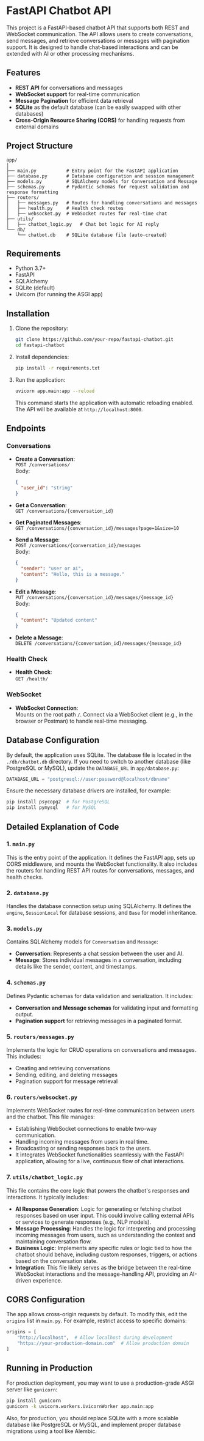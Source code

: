 
# FastAPI Chatbot API

This project is a FastAPI-based chatbot API that supports both REST and WebSocket communication. The API allows users to create conversations, send messages, and retrieve conversations or messages with pagination support. It is designed to handle chat-based interactions and can be extended with AI or other processing mechanisms.

## Features
- **REST API** for conversations and messages
- **WebSocket support** for real-time communication
- **Message Pagination** for efficient data retrieval
- **SQLite** as the default database (can be easily swapped with other databases)
- **Cross-Origin Resource Sharing (CORS)** for handling requests from external domains

## Project Structure
```
app/
│
├── main.py           # Entry point for the FastAPI application
├── database.py       # Database configuration and session management
├── models.py         # SQLAlchemy models for Conversation and Message
├── schemas.py        # Pydantic schemas for request validation and response formatting
├── routers/
│   ├── messages.py   # Routes for handling conversations and messages
│   ├── health.py     # Health check routes
│   ├── websocket.py  # WebSocket routes for real-time chat
├── utils/
│   ├── chatbot_logic.py   # Chat bot logic for AI reply
└── db/
    └── chatbot.db    # SQLite database file (auto-created)
```

## Requirements

- Python 3.7+
- FastAPI
- SQLAlchemy
- SQLite (default)
- Uvicorn (for running the ASGI app)

## Installation

1. Clone the repository:

   ```bash
   git clone https://github.com/your-repo/fastapi-chatbot.git
   cd fastapi-chatbot
   ```

2. Install dependencies:

   ```bash
   pip install -r requirements.txt
   ```

3. Run the application:

   ```bash
   uvicorn app.main:app --reload
   ```

   This command starts the application with automatic reloading enabled. The API will be available at `http://localhost:8000`.

## Endpoints

### Conversations

- **Create a Conversation**:  
  `POST /conversations/`  
  Body:  
  ```json
  {
    "user_id": "string"
  }
  ```

- **Get a Conversation**:  
  `GET /conversations/{conversation_id}`

- **Get Paginated Messages**:  
  `GET /conversations/{conversation_id}/messages?page=1&size=10`

- **Send a Message**:  
  `POST /conversations/{conversation_id}/messages`  
  Body:  
  ```json
  {
    "sender": "user or ai",
    "content": "Hello, this is a message."
  }
  ```

- **Edit a Message**:  
  `PUT /conversations/{conversation_id}/messages/{message_id}`  
  Body:  
  ```json
  {
    "content": "Updated content"
  }
  ```

- **Delete a Message**:  
  `DELETE /conversations/{conversation_id}/messages/{message_id}`

### Health Check

- **Health Check**:  
  `GET /health/`

### WebSocket

- **WebSocket Connection**:  
  Mounts on the root path `/`. Connect via a WebSocket client (e.g., in the browser or Postman) to handle real-time messaging.

## Database Configuration

By default, the application uses SQLite. The database file is located in the `./db/chatbot.db` directory. If you need to switch to another database (like PostgreSQL or MySQL), update the `DATABASE_URL` in `app/database.py`:

```python
DATABASE_URL = "postgresql://user:password@localhost/dbname"
```

Ensure the necessary database drivers are installed, for example:

```bash
pip install psycopg2  # for PostgreSQL
pip install pymysql   # for MySQL
```

## Detailed Explanation of Code

### 1. **`main.py`**
   This is the entry point of the application. It defines the FastAPI app, sets up CORS middleware, and mounts the WebSocket functionality. It also includes the routers for handling REST API routes for conversations, messages, and health checks.

### 2. **`database.py`**
   Handles the database connection setup using SQLAlchemy. It defines the `engine`, `SessionLocal` for database sessions, and `Base` for model inheritance.

### 3. **`models.py`**
   Contains SQLAlchemy models for `Conversation` and `Message`:
   - **Conversation**: Represents a chat session between the user and AI.
   - **Message**: Stores individual messages in a conversation, including details like the sender, content, and timestamps.

### 4. **`schemas.py`**
   Defines Pydantic schemas for data validation and serialization. It includes:
   - **Conversation and Message schemas** for validating input and formatting output.
   - **Pagination support** for retrieving messages in a paginated format.

### 5. **`routers/messages.py`**
   Implements the logic for CRUD operations on conversations and messages. This includes:
   - Creating and retrieving conversations
   - Sending, editing, and deleting messages
   - Pagination support for message retrieval

### 6. **`routers/websocket.py`**
   Implements WebSocket routes for real-time communication between users and the chatbot. This file manages:
   - Establishing WebSocket connections to enable two-way communication.
   - Handling incoming messages from users in real time.
   - Broadcasting or sending responses back to the users.
   - It integrates WebSocket functionalities seamlessly with the FastAPI application, allowing for a live, continuous flow of chat interactions.

### 7. **`utils/chatbot_logic.py`**
   This file contains the core logic that powers the chatbot's responses and interactions. It typically includes:
   - **AI Response Generation**: Logic for generating or fetching chatbot responses based on user input. This could involve calling external APIs or services to generate responses (e.g., NLP models).
   - **Message Processing**: Handles the logic for interpreting and processing incoming messages from users, such as understanding the context and maintaining conversation flow.
   - **Business Logic**: Implements any specific rules or logic tied to how the chatbot should behave, including custom responses, triggers, or actions based on the conversation state.
   - **Integration**: This file likely serves as the bridge between the real-time WebSocket interactions and the message-handling API, providing an AI-driven experience.

## CORS Configuration

The app allows cross-origin requests by default. To modify this, edit the `origins` list in `main.py`. For example, restrict access to specific domains:

```python
origins = [
    "http://localhost",  # Allow localhost during development
    "https://your-production-domain.com"  # Allow production domain
]
```

## Running in Production

For production deployment, you may want to use a production-grade ASGI server like `gunicorn`:

```bash
pip install gunicorn
gunicorn -k uvicorn.workers.UvicornWorker app.main:app
```

Also, for production, you should replace SQLite with a more scalable database like PostgreSQL or MySQL, and implement proper database migrations using a tool like Alembic.